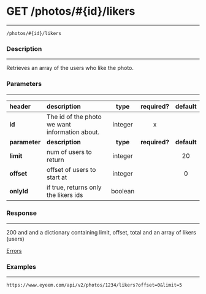 # GET /photos/#{id}/likers 
***
`/photos/#{id}/likers `

### Description
***
Retrieves an array of the users who like the photo.

### Parameters
***

|header| description| type |required? |default|
|:---------|:--------------|:----------:|:------------:|:------------:|
|**id**|The id of the photo we want information about.|integer|x||
|**parameter**| **description**| **type** |**required?** |**default**|
|**limit**|num of users to return|integer||20|
|**offset**|offset of users to start at|integer||0|
|**onlyId**| if true, returns only the likers ids|boolean|||



### Response
***


200 and and a dictionary containing limit, offset, total and an array of likers (users)

[Errors](../../resources/errors.md#files)
### Examples
***

`https://www.eyeem.com/api/v2/photos/1234/likers?offset=0&limit=5`




